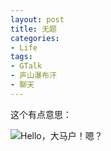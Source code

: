 ```yaml
---
layout: post
title: 无题
categories:
- Life
tags:
- GTalk
- 庐山瀑布汗
- 聊天
---
```


这个有点意思：

![Hello，大马户！嗯？](http://yihui.name/cn/wp-content/uploads/1189844907_0.jpg)

